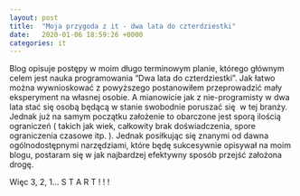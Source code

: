 ```yaml
---
layout: post
title:  "Moja przygoda z it - dwa lata do czterdziestki"
date:   2020-01-06 18:59:26 +0000
categories: it
---
```

Blog opisuje postępy w moim długo terminowym planie, którego głównym celem jest nauka programowania “Dwa lata do czterdziestki”. Jak łatwo można wywnioskować z powyższego postanowiłem przeprowadzić mały eksperyment na własnej osobie. A mianowicie jak z nie-programisty w dwa lata stać się osobą będącą w stanie swobodnie poruszać się  w tej branży. Jednak już na samym początku założenie to obarczone jest sporą ilością ograniczeń ( takich jak wiek, całkowity brak doświadczenia, spore ograniczenia czasowe itp. ). Jednak posiłkując się znanymi od dawna ogólnodostępnymi narzędziami, które będę sukcesywnie opisywał na moim blogu, postaram się w jak najbardzej efektywny sposób przejść założona drogę.

Więc 3, 2, 1... S T A R T ! ! !

